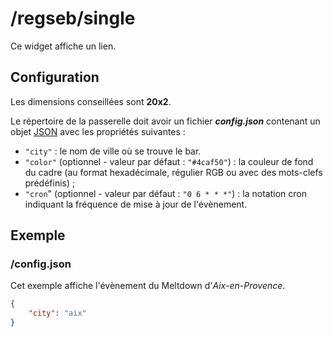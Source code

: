 # /regseb/single

Ce widget affiche un lien.

## Configuration

Les dimensions conseillées sont **20x2**.

Le répertoire de la passerelle doit avoir un fichier ***config.json***
contenant un objet [JSON](http://www.json.org "JavaScript Object Notation")
avec les propriétés suivantes :

- `"city"` : le nom de ville où se trouve le bar.
- `"color"` (optionnel - valeur par défaut : `"#4caf50"`) : la couleur de fond
  du cadre (au format hexadécimale, régulier RGB ou avec des mots-clefs
  prédéfinis) ;
- `"cron`" (optionnel - valeur par défaut : `"0 6 * * *"`) : la notation cron
  indiquant la fréquence de mise à jour de l'évènement.

## Exemple

### /config.json

Cet exemple affiche l'évènement du Meltdown d'*Aix-en-Provence*.

```JSON
{
    "city": "aix"
}
```
